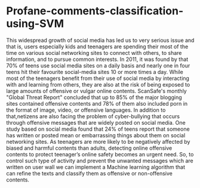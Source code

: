 # Profane-comments-classification-using-SVM

This widespread growth of social media has led us to very serious issue and that is, users especially kids and teenagers are spending their most of the time on various social networking sites to connect with others, to share information, and to pursue common interests. In 2011, it was found by that 70% of teens use social media sites on a daily basis and nearly one in four teens hit their favourite social-media sites 10 or more times a day. While most of the teenagers benefit from their use of social media by interacting with and learning from others, they are also at the risk of being exposed to large amounts of offensive or vulgar online contents. ScanSafe's monthly "Global Threat Report" concluded that up to 85% of the major blogging sites contained offensive contents and 78% of them also included porn in the format of image, video, or offensive languages. In addition to that,netizens are also facing the problem of cyber-bullying that occurs through offensive messages that are widely posted on social media. One study based on social media found that 24% of teens report that someone has written or posted mean or embarrassing things about them on social networking sites. As teenagers are more likely to be negatively affected by biased and harmful contents than adults, detecting online offensive contents to protect teenager’s online safety becomes an urgent need. So, to control such type of activity and prevent the unwanted messages which are written on user wall we can implement a Machine learning algorithm that can refine the texts and classify them as offensive or non-offensive contents.
